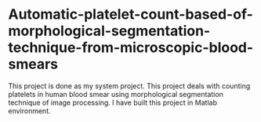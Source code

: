 # Automatic-platelet-count-based-of-morphological-segmentation-technique-from-microscopic-blood-smears
This project is done as my system project. This project deals with counting platelets in human blood smear using morphological segmentation technique of image processing. I have built this project in Matlab environment.
